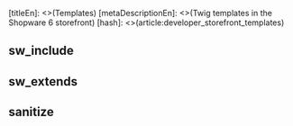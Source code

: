 [titleEn]: <>(Templates)
[metaDescriptionEn]: <>(Twig templates in the Shopware 6 storefront)
[hash]: <>(article:developer_storefront_templates)

## sw_include

## sw_extends

## sanitize
